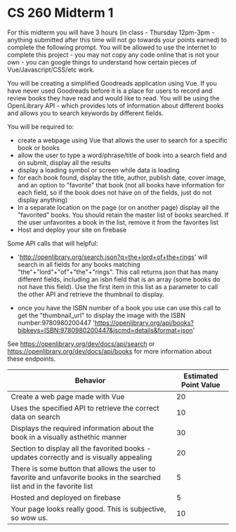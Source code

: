 # CS 260  Midterm 1

For this midterm you will have 3 hours (in class - Thursday 12pm-3pm - anything submitted after this time will not go towards your points earned) to complete the following prompt.  You will be allowed to use the internet to complete this project - you may not copy any code online that is not your own - you can google things to understand how certain pieces of Vue/Javascript/CSS/etc work.

You will be creating a simplified Goodreads application using Vue.  If you have never used Goodreads before it is a place for users to record and review books they have read and would like to read.  You will be using the OpenLibrary API - which provides lots of information about different books and allows you to search keywords by different fields.  

You will be required to:
- create a webpage using Vue that allows the user to search for a specific book or books
- allow the user to type a word/phrase/title of book into a search field and on submit, display all the results
- display a loading symbol or screen while data is loading
- for each book found, display the title, author, publish date, cover image, and an option to "favorite" that book (not all books have information for each field, so if the book does not have on of the fields, just do not display anything)
- In a separate location on the page (or on another page) display all the "favorited" books.  You should retain the master list of books searched.  If the user unfavorites a book in the list, remove it from the favorites list
- Host and deploy your site on firebase


Some API calls that will helpful:
- 'http://openlibrary.org/search.json?q=the+lord+of+the+rings' will search in all fields for any books matching "the"+"lord"+"of"+"the"+"rings".  This call returns json that has many different fields, including an isbn field that is an array (some books do not have this field).  Use the first item in this list as a parameter to call the other API and retrieve the thumbnail to display.  

- once you have the ISBN number of a book you use can use this call to get the "thumbnail_url" to display the image with the ISBN number:9780980200447
'https://openlibrary.org/api/books?bibkeys=ISBN:9780980200447&jscmd=details&format=json'

See https://openlibrary.org/dev/docs/api/search or https://openlibrary.org/dev/docs/api/books for more information about these endpoints.




Behavior | Estimated Point Value
--- | ---
Create a web page made with Vue | 20
Uses the specified API to retrieve the correct data on search | 10
Displays the required information about the book in a visually asthethic manner | 30
Section to display all the favorited books - updates correctly and is visually appealing | 20
There is some button that allows the user to favorite and unfavorite books in the searched list and in the favorite list | 5
Hosted and deployed on firebase | 5
Your page looks really good. This is subjective, so wow us. | 10
